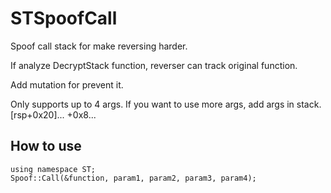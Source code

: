# STSpoofCall
Spoof call stack for make reversing harder.

If analyze DecryptStack function, reverser can track original function.

Add mutation for prevent it.

Only supports up to 4 args.
If you want to use more args, add args in stack. [rsp+0x20]... +0x8...


## How to use
    using namespace ST;
    Spoof::Call(&function, param1, param2, param3, param4);
